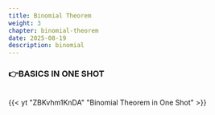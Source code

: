 ```yaml
---
title: Binomial Theorem
weight: 3
chapter: binomial-theorem
date: 2025-08-19
description: binomial
---
```

### 👉BASICS IN ONE SHOT

**<br>**
{{< yt "ZBKvhm1KnDA" "Binomial Theorem in One Shot" >}}
